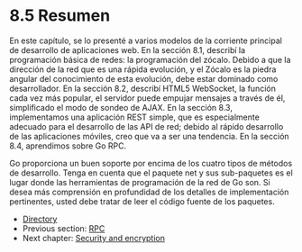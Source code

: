 # 8.5 Resumen

En este capítulo, se lo presenté a varios modelos de la corriente principal de desarrollo de aplicaciones web. En la sección 8.1, describí la programación básica de redes: la programación del zócalo. Debido a que la dirección de la red que es una rápida evolución, y el Zócalo es la piedra angular del conocimiento de esta evolución, debe estar dominado como desarrollador. En la sección 8.2, describí HTML5 WebSocket, la función cada vez más popular, el servidor puede empujar mensajes a través de él, simplificado el modo de sondeo de AJAX. En la sección 8.3, implementamos una aplicación REST simple, que es especialmente adecuado para el desarrollo de las API de red; debido al rápido desarrollo de las aplicaciones móviles, creo que va a ser una tendencia. En la sección 8.4, aprendimos sobre Go RPC.

Go proporciona un buen soporte por encima de los cuatro tipos de métodos de desarrollo. Tenga en cuenta que el paquete net y sus sub-paquetes es el lugar donde las herramientas de programación de la red de Go son. Si desea más comprensión en profundidad de los detalles de implementación pertinentes, usted debe tratar de leer el código fuente de los paquetes.

- [Directory](preface.md)
- Previous section: [RPC](08.4.md)
- Next chapter: [Security and encryption](09.0.md)
